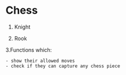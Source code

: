 # Chess

  1. Knight

  2. Rook
  
  3.Functions which:
  
    - show their allowed moves 
    - check if they can capture any chess piece 
  

